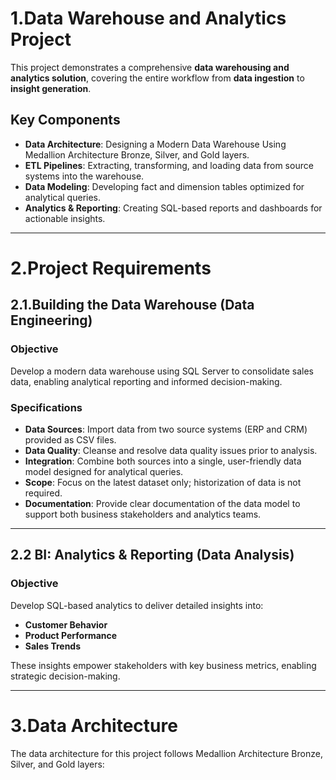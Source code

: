 # 1.Data Warehouse and Analytics Project
This project demonstrates a comprehensive **data warehousing and analytics solution**, covering the entire workflow from **data ingestion** to **insight generation**.

## **Key Components**
- **Data Architecture**: Designing a Modern Data Warehouse Using Medallion Architecture Bronze, Silver, and Gold layers.
- **ETL Pipelines**: Extracting, transforming, and loading data from source systems into the warehouse.
- **Data Modeling**: Developing fact and dimension tables optimized for analytical queries.
- **Analytics & Reporting**: Creating SQL-based reports and dashboards for actionable insights.

---
# 2.Project Requirements
## 2.1.Building the Data Warehouse (Data Engineering)
### Objective
Develop a modern data warehouse using SQL Server to consolidate sales data, enabling analytical reporting and informed decision-making.

### Specifications
- **Data Sources**: Import data from two source systems (ERP and CRM) provided as CSV files.
- **Data Quality**: Cleanse and resolve data quality issues prior to analysis.
- **Integration**: Combine both sources into a single, user-friendly data model designed for analytical queries.
- **Scope**: Focus on the latest dataset only; historization of data is not required.
- **Documentation**: Provide clear documentation of the data model to support both business stakeholders and analytics teams.

---

## 2.2 BI: Analytics & Reporting (Data Analysis)
### Objective
Develop SQL-based analytics to deliver detailed insights into:
- **Customer Behavior**
- **Product Performance**
- **Sales Trends**

These insights empower stakeholders with key business metrics, enabling strategic decision-making.

----
# 3.Data Architecture
The data architecture for this project follows Medallion Architecture Bronze, Silver, and Gold layers:

